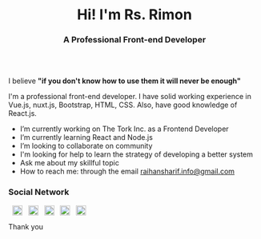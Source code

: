 <h1  align="center">Hi! I'm Rs. Rimon</h1>

 <h3 align="center">A Professional  Front-end Developer</h3> <br/><br/>

 I believe **"if you don't know how to use them it will never be enough"** <br/>
 
I'm a professional front-end developer. I have solid working experience in Vue.js, nuxt.js, Bootstrap, HTML, CSS. Also, have good knowledge of React.js.

- I’m currently working on The Tork Inc. as a Frontend Developer
- I’m currently learning React and Node.js
- I’m looking to collaborate on community
- I'm looking for help to learn the strategy of developing a better system
- Ask me about my skillful topic
- How to reach me: through the email raihansharif.info@gmail.com


<p align="center">
 
###  Social Network

&nbsp;&nbsp;<a  href="https://dev.to/devrsrimon"  target="blank"><img  align="center"  src="https://cdn.jsdelivr.net/npm/simple-icons@3.0.1/icons/dev-dot-to.svg"  alt="@devrsrimon"  title="Rs. Rimon"  height="20"  width="20"  /></a>&nbsp;&nbsp;
<a  href="https://stackoverflow.com/users/14229652/rs-rimon"  target="blank"><img  align="center"  src="https://cdn.jsdelivr.net/npm/simple-icons@3.0.1/icons/stackoverflow.svg"  title="Stack Overflow"  alt="devrsrimon"  height="20"  width="20"  /></a>&nbsp;&nbsp;
<a  href="https://www.facebook.com/rayhansharifrimon/"  target="blank"><img  align="center"  src="https://cdn.jsdelivr.net/npm/simple-icons@3.0.1/icons/facebook.svg"  title="Rs. Rimon"  alt="devrsrimon"  height="20"  width="20"  /></a>&nbsp;&nbsp;
<a  href="https://twitter.com/dev_rsrimon"  target="blank"><img  align="center"  src="https://cdn.jsdelivr.net/npm/simple-icons@3.0.1/icons/twitter.svg"  alt="Rs. Rimon"  title="devrsrimon"  height="20"  width="20"  /></a>&nbsp;&nbsp;
<a  href="https://www.hackerrank.com/raihansharif_dev"  target="blank"><img  align="center"  src="https://cdn.jsdelivr.net/npm/simple-icons@3.0.1/icons/hackerrank.svg"  alt="Rs. Rimon"  title="@devrsrimon"  height="20"  width="20"  /></a>&nbsp;&nbsp;
</p>

Thank you
